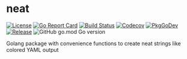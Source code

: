 # neat

[![License](https://img.shields.io/github/license/gonvenience/neat.svg)](https://github.com/gonvenience/neat/blob/main/LICENSE)
[![Go Report Card](https://goreportcard.com/badge/github.com/gonvenience/neat)](https://goreportcard.com/report/github.com/gonvenience/neat)
[![Build Status](https://travis-ci.com/gonvenience/neat.svg?branch=main)](https://travis-ci.com/gonvenience/neat)
[![Codecov](https://img.shields.io/codecov/c/github/gonvenience/neat/main.svg)](https://codecov.io/gh/gonvenience/neat)
[![PkgGoDev](https://pkg.go.dev/badge/github.com/gonvenience/neat)](https://pkg.go.dev/github.com/gonvenience/neat)
[![Release](https://img.shields.io/github/release/gonvenience/neat.svg)](https://github.com/gonvenience/neat/releases/latest)
![GitHub go.mod Go version](https://img.shields.io/github/go-mod/go-version/gonvenience/neat)

Golang package with convenience functions to create neat strings like colored YAML output
